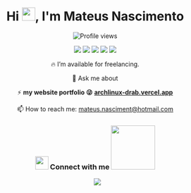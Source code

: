 <div align="center">
  <h1>Hi <img src="https://raw.githubusercontent.com/kaueMarques/kaueMarques/master/hi.gif" height="30px">, I'm Mateus Nascimento</h1>
  <!-- Contagem de visualizações -->
  <p><img src="https://komarev.com/ghpvc/?username=Mateusnasciment&color=yellow" alt="Profile views" /></p>

  <!-- Distintivos das linguagens de programação -->
  <div>
    <img src="https://img.shields.io/badge/TypeScript-007ACC?style=for-the-badge&logo=typescript&logoColor=white">
    <img src="https://img.shields.io/badge/JavaScript-F7DF1E?style=for-the-badge&logo=javascript&logoColor=black">
    <img src="https://img.shields.io/badge/java-%23ED8B00.svg?style=for-the-badge&logo=openjdk&logoColor=white">
    <img src="https://img.shields.io/badge/php-%23777BB4.svg?style=for-the-badge&logo=php&logoColor=white">
    <img src="https://img.shields.io/badge/Go-00ADD8?style=for-the-badge&logo=go&logoColor=white">
  </div>

  <!-- Informações adicionais -->

  <p>🔥 I’m available for freelancing.</p>
  <p>💬 Ask me about</p>

  <!-- Link para o seu site/portfolio -->
  ⚡  **my website portfolio 😜**
[**archlinux-drab.vercel.app**](https://archlinux-drab.vercel.app)

  <!-- Como entrar em contato -->
  <p>📫 How to reach me: <a href="mailto:mateus.nasciment@hotmail.com">mateus.nasciment@hotmail.com</a></p>

  <!-- Redes sociais -->
  <h3><img src="https://media.giphy.com/media/iY8CRBdQXODJSCERIr/giphy.gif" width="30" height="30"/> Connect with me <img src='https://raw.githubusercontent.com/ShahriarShafin/ShahriarShafin/main/Assets/handshake.gif' width="100px"/></h3>
  <div class="icons-social" style="margin-left: 10px;">
    <a target="_blank" href="https://www.linkedin.com/in/mateusnasciment/"><img src="https://img.icons8.com/doodle/40/000000/linkedin--v2.png"></a>
  </div>
</div>
